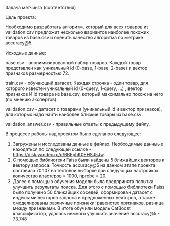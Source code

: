 Задача мэтчинга (соответствия)

Цель проекта:

Необходимо разработать алгоритм, который для всех товаров из validation.csv предложит несколько вариантов наиболее похожих товаров из base.csv и оценить качество алгоритма по метрике accuracy@5. 


Исходные данные:

base.csv - анонимизированный набор товаров. Каждый товар представлен как уникальный id (0-base, 1-base, 2-base) и вектор признаков размерностью 72.

train.csv - обучающий датасет. Каждая строчка - один товар, для которого известен уникальный id (0-query, 1-query, …) , вектор признаков И id товара из base.csv, который максимально похож на него (по мнению экспертов).

validation.csv - датасет с товарами (уникальный id и вектор признаков), для которых надо найти наиболее близкие товары из base.csv

validation_answer.csv - правильные ответы к предыдущему файлу.

В процессе работы над проектом было сделаноо следующее:

1. Загружены и исследованы данные в файлах. Необходимые данныые находяться по следующей ссылке - https://disk.yandex.ru/d/BBEphK0EHSJ5Jw.
2. С помощью библиотеки Faiss были найдены 5 ближайших векторов к вектору запроса. Точность accuracy@5 на данном этапе проекта составила 70.107 на тестовой выборке при следующих настройках: количество кластеров = 1000, nprobe = 20.  
3. Далее с помощью обучения модели была предпринята попытка улучшить результаты поиска. Для этого с помощью библиотеки Faiss было получено 50 ближайщих соседей, сформирован датасет с индексами векторов запроса и предложенных векторов, а также смоделированы различные признаки: равенство признаков, разница между признаками. В итоге обучили модель CatBoost классификатор, удалось немного улучшить значение accuracy@5 - 73.748